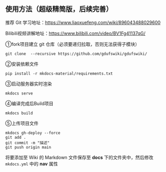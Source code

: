 ## 使用方法（超级精简版，后续完善）

推荐 Git 学习地址：https://www.liaoxuefeng.com/wiki/896043488029600

Bilibili视频讲解地址：https://www.bilibili.com/video/BV1Fg41137qG/



①fork项目建立 git 仓库（必须要递归拉取，否则无法获得子模块）

```
git clone  --recursive https://github.com/gdufswiki/gdufswiki/
```

②安装依赖文件

```
pip install -r mkdocs-material/requirements.txt
```

③启动服务器实时渲染

```
mkdocs serve
```

④编译完成后Build项目

```
mkdocs build
```

⑤上传项目文件

```
mkdocs gh-deploy --force
git add .
git commit -m "描述"
git push origin main
```



将要添加至 Wiki 的 Markdown 文件保存至  **docs** 下的文件夹中，然后修改 `mkdocs.yml` 中的 **nav** 属性

